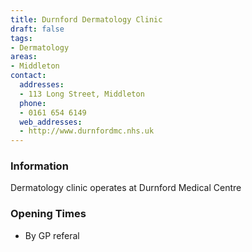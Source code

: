 ```yaml
---
title: Durnford Dermatology Clinic
draft: false
tags:
- Dermatology
areas:
- Middleton
contact:
  addresses:
  - 113 Long Street, Middleton
  phone:
  - 0161 654 6149
  web_addresses:
  - http://www.durnfordmc.nhs.uk
---
```


### Information
Dermatology clinic operates at Durnford Medical Centre

### Opening Times
* By GP referal
